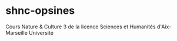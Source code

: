 # shnc-opsines
Cours Nature &amp; Culture 3 de la licence Sciences et Humanités d'Aix-Marseille Université
